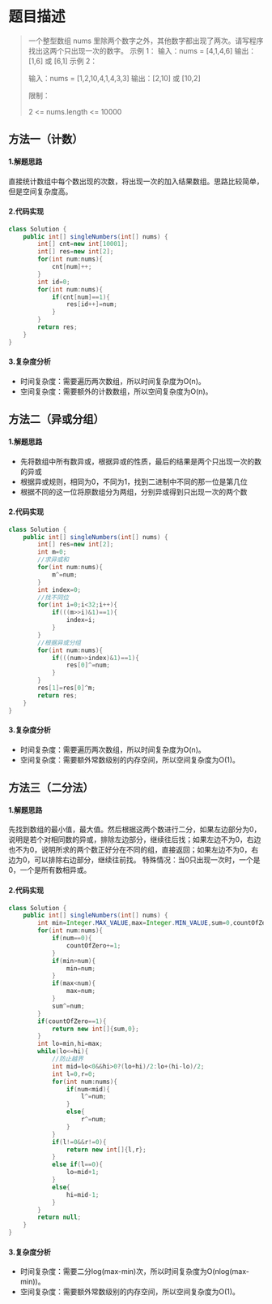 # 题目描述
> 一个整型数组 nums 里除两个数字之外，其他数字都出现了两次。请写程序找出这两个只出现一次的数字。
> 示例 1：
> 输入：nums = [4,1,4,6] 
> 输出：[1,6] 或 [6,1] 
> 示例 2：
>
> 输入：nums = [1,2,10,4,1,4,3,3] 
> 输出：[2,10] 或 [10,2]  
>
> 限制：
>
> 2 <= nums.length <= 10000

## 方法一（计数）
#### 1.解题思路
直接统计数组中每个数出现的次数，将出现一次的加入结果数组。思路比较简单，但是空间复杂度高。
#### 2.代码实现

```java
class Solution {
    public int[] singleNumbers(int[] nums) {
        int[] cnt=new int[10001];
        int[] res=new int[2];
        for(int num:nums){
            cnt[num]++;
        }
        int id=0;
        for(int num:nums){
            if(cnt[num]==1){
                res[id++]=num;
            }
        }
        return res;
    }
}
```
#### 3.复杂度分析
 - 时间复杂度：需要遍历两次数组，所以时间复杂度为O(n)。
 - 空间复杂度：需要额外的计数数组，所以空间复杂度为O(n)。

## 方法二（异或分组）
#### 1.解题思路

 - 先将数组中所有数异或，根据异或的性质，最后的结果是两个只出现一次的数的异或
 - 根据异或规则，相同为0，不同为1，找到二进制中不同的那一位是第几位
 - 根据不同的这一位将原数组分为两组，分别异或得到只出现一次的两个数

#### 2.代码实现

```java
class Solution {
    public int[] singleNumbers(int[] nums) {
        int[] res=new int[2];
        int m=0;
        //求异或和
        for(int num:nums){
            m^=num;
        }
        int index=0;
        //找不同位
        for(int i=0;i<32;i++){
            if(((m>>i)&1)==1){
                index=i;
            }
        }
        //根据异或分组
        for(int num:nums){
            if(((num>>index)&1)==1){
                res[0]^=num;
            }
        }
        res[1]=res[0]^m;
        return res;
    }
}
```
#### 3.复杂度分析
 - 时间复杂度：需要遍历两次数组，所以时间复杂度为O(n)。
 - 空间复杂度：需要额外常数级别的内存空间，所以空间复杂度为O(1)。

## 方法三（二分法）
#### 1.解题思路
先找到数组的最小值，最大值。然后根据这两个数进行二分，如果左边部分为0，说明是若个对相同数的异或，排除左边部分，继续往后找；如果左边不为0，右边也不为0，说明所求的两个数正好分在不同的组，直接返回；如果左边不为0，右边为0，可以排除右边部分，继续往前找。
特殊情况：当0只出现一次时，一个是0，一个是所有数相异或。
#### 2.代码实现

```java
class Solution {
    public int[] singleNumbers(int[] nums) {
        int min=Integer.MAX_VALUE,max=Integer.MIN_VALUE,sum=0,countOfZero=0;
        for(int num:nums){
            if(num==0){
                countOfZero+=1;
            }
            if(min>num){
                min=num;
            }
            if(max<num){
                max=num;
            }
            sum^=num;
        }
        if(countOfZero==1){
            return new int[]{sum,0};
        }
        int lo=min,hi=max;
        while(lo<=hi){
        	//防止越界
            int mid=lo<0&&hi>0?(lo+hi)/2:lo+(hi-lo)/2;
            int l=0,r=0;
            for(int num:nums){
                if(num<mid){
                    l^=num;
                }
                else{
                    r^=num;
                }
            }
            if(l!=0&&r!=0){
                return new int[]{l,r};
            }
            else if(l==0){
                lo=mid+1;
            }
            else{
                hi=mid-1;
            }
        }
        return null;
    }
}

```
#### 3.复杂度分析
 - 时间复杂度：需要二分log(max-min)次，所以时间复杂度为O(nlog(max-min))。
 - 空间复杂度：需要额外常数级别的内存空间，所以空间复杂度为O(1)。
